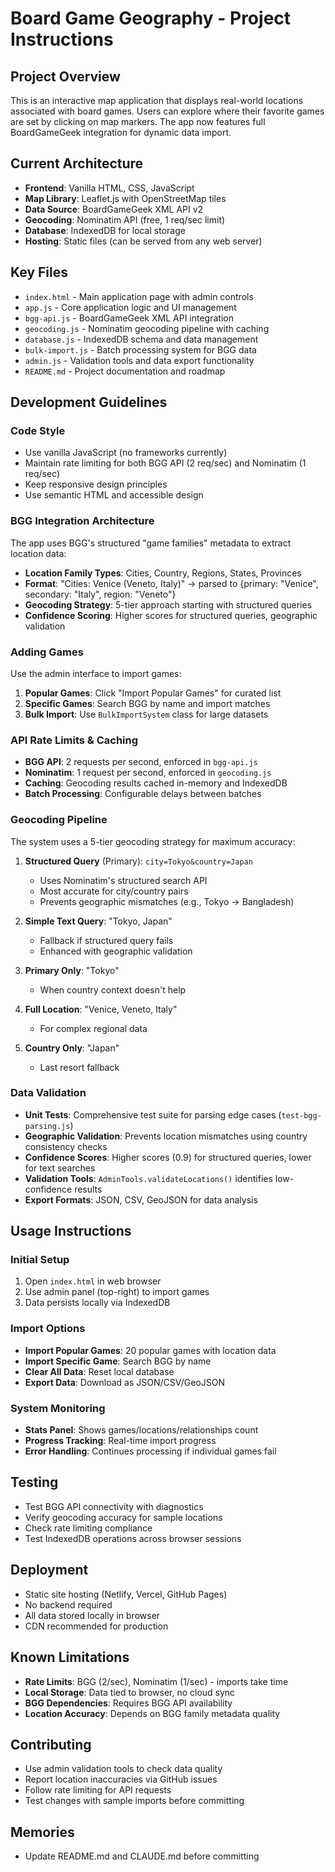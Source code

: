# Board Game Geography - Project Instructions

## Project Overview
This is an interactive map application that displays real-world locations associated with board games. Users can explore where their favorite games are set by clicking on map markers. The app now features full BoardGameGeek integration for dynamic data import.

## Current Architecture
- **Frontend**: Vanilla HTML, CSS, JavaScript
- **Map Library**: Leaflet.js with OpenStreetMap tiles
- **Data Source**: BoardGameGeek XML API v2
- **Geocoding**: Nominatim API (free, 1 req/sec limit)
- **Database**: IndexedDB for local storage
- **Hosting**: Static files (can be served from any web server)

## Key Files
- `index.html` - Main application page with admin controls
- `app.js` - Core application logic and UI management
- `bgg-api.js` - BoardGameGeek XML API integration
- `geocoding.js` - Nominatim geocoding pipeline with caching
- `database.js` - IndexedDB schema and data management
- `bulk-import.js` - Batch processing system for BGG data
- `admin.js` - Validation tools and data export functionality
- `README.md` - Project documentation and roadmap

## Development Guidelines

### Code Style
- Use vanilla JavaScript (no frameworks currently)
- Maintain rate limiting for both BGG API (2 req/sec) and Nominatim (1 req/sec)
- Keep responsive design principles
- Use semantic HTML and accessible design

### BGG Integration Architecture
The app uses BGG's structured "game families" metadata to extract location data:
- **Location Family Types**: Cities, Country, Regions, States, Provinces
- **Format**: "Cities: Venice (Veneto, Italy)" → parsed to {primary: "Venice", secondary: "Italy", region: "Veneto"}
- **Geocoding Strategy**: 5-tier approach starting with structured queries
- **Confidence Scoring**: Higher scores for structured queries, geographic validation

### Adding Games
Use the admin interface to import games:
1. **Popular Games**: Click "Import Popular Games" for curated list
2. **Specific Games**: Search BGG by name and import matches
3. **Bulk Import**: Use `BulkImportSystem` class for large datasets

### API Rate Limits & Caching
- **BGG API**: 2 requests per second, enforced in `bgg-api.js`
- **Nominatim**: 1 request per second, enforced in `geocoding.js`
- **Caching**: Geocoding results cached in-memory and IndexedDB
- **Batch Processing**: Configurable delays between batches

### Geocoding Pipeline
The system uses a 5-tier geocoding strategy for maximum accuracy:

1. **Structured Query** (Primary): `city=Tokyo&country=Japan`
   - Uses Nominatim's structured search API
   - Most accurate for city/country pairs
   - Prevents geographic mismatches (e.g., Tokyo → Bangladesh)

2. **Simple Text Query**: "Tokyo, Japan"
   - Fallback if structured query fails
   - Enhanced with geographic validation

3. **Primary Only**: "Tokyo"
   - When country context doesn't help

4. **Full Location**: "Venice, Veneto, Italy"
   - For complex regional data

5. **Country Only**: "Japan"
   - Last resort fallback

### Data Validation
- **Unit Tests**: Comprehensive test suite for parsing edge cases (`test-bgg-parsing.js`)
- **Geographic Validation**: Prevents location mismatches using country consistency checks
- **Confidence Scores**: Higher scores (0.9) for structured queries, lower for text searches
- **Validation Tools**: `AdminTools.validateLocations()` identifies low-confidence results
- **Export Formats**: JSON, CSV, GeoJSON for data analysis

## Usage Instructions

### Initial Setup
1. Open `index.html` in web browser
2. Use admin panel (top-right) to import games
3. Data persists locally via IndexedDB

### Import Options
- **Import Popular Games**: 20 popular games with location data
- **Import Specific Game**: Search BGG by name
- **Clear All Data**: Reset local database
- **Export Data**: Download as JSON/CSV/GeoJSON

### System Monitoring
- **Stats Panel**: Shows games/locations/relationships count
- **Progress Tracking**: Real-time import progress
- **Error Handling**: Continues processing if individual games fail

## Testing
- Test BGG API connectivity with diagnostics
- Verify geocoding accuracy for sample locations
- Check rate limiting compliance
- Test IndexedDB operations across browser sessions

## Deployment
- Static site hosting (Netlify, Vercel, GitHub Pages)
- No backend required
- All data stored locally in browser
- CDN recommended for production

## Known Limitations
- **Rate Limits**: BGG (2/sec), Nominatim (1/sec) - imports take time
- **Local Storage**: Data tied to browser, no cloud sync
- **BGG Dependencies**: Requires BGG API availability
- **Location Accuracy**: Depends on BGG family metadata quality

## Contributing
- Use admin validation tools to check data quality
- Report location inaccuracies via GitHub issues
- Follow rate limiting for API requests
- Test changes with sample imports before committing

## Memories
- Update README.md and CLAUDE.md before committing